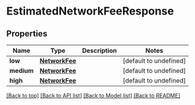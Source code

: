 # EstimatedNetworkFeeResponse

## Properties

|Name | Type | Description | Notes|
|------------ | ------------- | ------------- | -------------|
|**low** | [**NetworkFee**](NetworkFee.md) |  | [default to undefined]|
|**medium** | [**NetworkFee**](NetworkFee.md) |  | [default to undefined]|
|**high** | [**NetworkFee**](NetworkFee.md) |  | [default to undefined]|




[[Back to top]](#) [[Back to API list]](../../README.md#documentation-for-api-endpoints) [[Back to Model list]](../../README.md#documentation-for-models) [[Back to README]](../../README.md)
